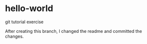 # hello-world
git tutorial exercise

After creating this branch, I changed the readme and committed the changes.
